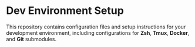 # Dev Environment Setup

This repository contains configuration files and setup instructions for your development environment, including configurations for **Zsh**, **Tmux**, **Docker**, and **Git** submodules.

